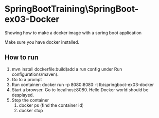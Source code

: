 # SpringBootTraining\SpringBoot-ex03-Docker

Showing how to make a docker image with a spring boot application

Make sure you have docker installed. 

## How to run
1. mvn install dockerfile:build(add a run config under Run configurations/maven). 
2. Go to a prompt
3. Run container: docker run -p 8080:8080 -t lb/springboot-ex03-docker  
4. Start a browser. Go to localhost:8080. Hello Docker world should be desplayed.
5. Stop the container
    1. docker ps (find the container id)
    2. docker stop <container id>
                                    








